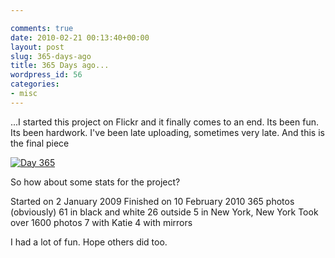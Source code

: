 ```yaml
---

comments: true
date: 2010-02-21 00:13:40+00:00
layout: post
slug: 365-days-ago
title: 365 Days ago...
wordpress_id: 56
categories:
- misc
---
```


...I started this project on Flickr and it finally comes to an end. Its been fun. Its been hardwork. I've been late uploading, sometimes very late.
And this is the final piece




[![Day 365](http://farm5.static.flickr.com/4013/4375590210_a2b9deb135.jpg)](http://www.flickr.com/photos/domster83/4375590210/)




So how about some stats for the project?




Started on 2 January 2009
Finished on 10 February 2010
365 photos (obviously)
61 in black and white
26 outside
5 in New York, New York
Took over 1600 photos
7 with Katie
4 with mirrors




I had a lot of fun. Hope others did too.
